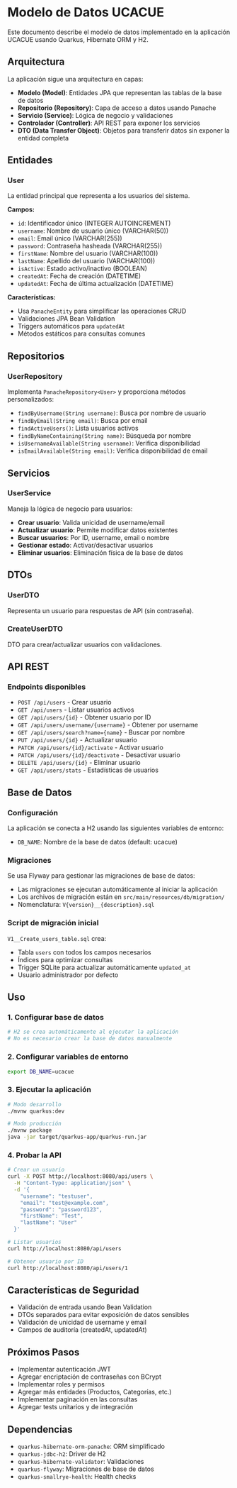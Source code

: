 # Modelo de Datos UCACUE

Este documento describe el modelo de datos implementado en la aplicación UCACUE usando Quarkus, Hibernate ORM y H2.

## Arquitectura

La aplicación sigue una arquitectura en capas:

- **Modelo (Model)**: Entidades JPA que representan las tablas de la base de datos
- **Repositorio (Repository)**: Capa de acceso a datos usando Panache
- **Servicio (Service)**: Lógica de negocio y validaciones
- **Controlador (Controller)**: API REST para exponer los servicios
- **DTO (Data Transfer Object)**: Objetos para transferir datos sin exponer la entidad completa

## Entidades

### User

La entidad principal que representa a los usuarios del sistema.

**Campos:**
- `id`: Identificador único (INTEGER AUTOINCREMENT)
- `username`: Nombre de usuario único (VARCHAR(50))
- `email`: Email único (VARCHAR(255))
- `password`: Contraseña hasheada (VARCHAR(255))
- `firstName`: Nombre del usuario (VARCHAR(100))
- `lastName`: Apellido del usuario (VARCHAR(100))
- `isActive`: Estado activo/inactivo (BOOLEAN)
- `createdAt`: Fecha de creación (DATETIME)
- `updatedAt`: Fecha de última actualización (DATETIME)

**Características:**
- Usa `PanacheEntity` para simplificar las operaciones CRUD
- Validaciones JPA Bean Validation
- Triggers automáticos para `updatedAt`
- Métodos estáticos para consultas comunes

## Repositorios

### UserRepository

Implementa `PanacheRepository<User>` y proporciona métodos personalizados:

- `findByUsername(String username)`: Busca por nombre de usuario
- `findByEmail(String email)`: Busca por email
- `findActiveUsers()`: Lista usuarios activos
- `findByNameContaining(String name)`: Búsqueda por nombre
- `isUsernameAvailable(String username)`: Verifica disponibilidad
- `isEmailAvailable(String email)`: Verifica disponibilidad de email

## Servicios

### UserService

Maneja la lógica de negocio para usuarios:

- **Crear usuario**: Valida unicidad de username/email
- **Actualizar usuario**: Permite modificar datos existentes
- **Buscar usuarios**: Por ID, username, email o nombre
- **Gestionar estado**: Activar/desactivar usuarios
- **Eliminar usuarios**: Eliminación física de la base de datos

## DTOs

### UserDTO
Representa un usuario para respuestas de API (sin contraseña).

### CreateUserDTO
DTO para crear/actualizar usuarios con validaciones.

## API REST

### Endpoints disponibles

- `POST /api/users` - Crear usuario
- `GET /api/users` - Listar usuarios activos
- `GET /api/users/{id}` - Obtener usuario por ID
- `GET /api/users/username/{username}` - Obtener por username
- `GET /api/users/search?name={name}` - Buscar por nombre
- `PUT /api/users/{id}` - Actualizar usuario
- `PATCH /api/users/{id}/activate` - Activar usuario
- `PATCH /api/users/{id}/deactivate` - Desactivar usuario
- `DELETE /api/users/{id}` - Eliminar usuario
- `GET /api/users/stats` - Estadísticas de usuarios

## Base de Datos

### Configuración

La aplicación se conecta a H2 usando las siguientes variables de entorno:

- `DB_NAME`: Nombre de la base de datos (default: ucacue)

### Migraciones

Se usa Flyway para gestionar las migraciones de base de datos:

- Las migraciones se ejecutan automáticamente al iniciar la aplicación
- Los archivos de migración están en `src/main/resources/db/migration/`
- Nomenclatura: `V{version}__{description}.sql`

### Script de migración inicial

`V1__Create_users_table.sql` crea:
- Tabla `users` con todos los campos necesarios
- Índices para optimizar consultas
- Trigger SQLite para actualizar automáticamente `updated_at`
- Usuario administrador por defecto

## Uso

### 1. Configurar base de datos

```bash
# H2 se crea automáticamente al ejecutar la aplicación
# No es necesario crear la base de datos manualmente
```

### 2. Configurar variables de entorno

```bash
export DB_NAME=ucacue
```

### 3. Ejecutar la aplicación

```bash
# Modo desarrollo
./mvnw quarkus:dev

# Modo producción
./mvnw package
java -jar target/quarkus-app/quarkus-run.jar
```

### 4. Probar la API

```bash
# Crear un usuario
curl -X POST http://localhost:8080/api/users \
  -H "Content-Type: application/json" \
  -d '{
    "username": "testuser",
    "email": "test@example.com",
    "password": "password123",
    "firstName": "Test",
    "lastName": "User"
  }'

# Listar usuarios
curl http://localhost:8080/api/users

# Obtener usuario por ID
curl http://localhost:8080/api/users/1
```

## Características de Seguridad

- Validación de entrada usando Bean Validation
- DTOs separados para evitar exposición de datos sensibles
- Validación de unicidad de username y email
- Campos de auditoría (createdAt, updatedAt)

## Próximos Pasos

- Implementar autenticación JWT
- Agregar encriptación de contraseñas con BCrypt
- Implementar roles y permisos
- Agregar más entidades (Productos, Categorías, etc.)
- Implementar paginación en las consultas
- Agregar tests unitarios y de integración

## Dependencias

- `quarkus-hibernate-orm-panache`: ORM simplificado
- `quarkus-jdbc-h2`: Driver de H2
- `quarkus-hibernate-validator`: Validaciones
- `quarkus-flyway`: Migraciones de base de datos
- `quarkus-smallrye-health`: Health checks
